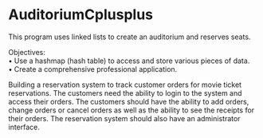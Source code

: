 # AuditoriumCplusplus
This program uses linked lists to create an auditorium and reserves seats. 

Objectives:  
• Use a hashmap (hash table) to access and store various pieces of data.   
• Create a comprehensive professional application. 

Building a reservation system to track customer orders for movie ticket reservations.  The customers need the ability to login to the system and access their orders.  The customers should have the ability to add orders, change orders or cancel orders as well as the ability to see the receipts for their orders.  The reservation system should also have an administrator interface. 
